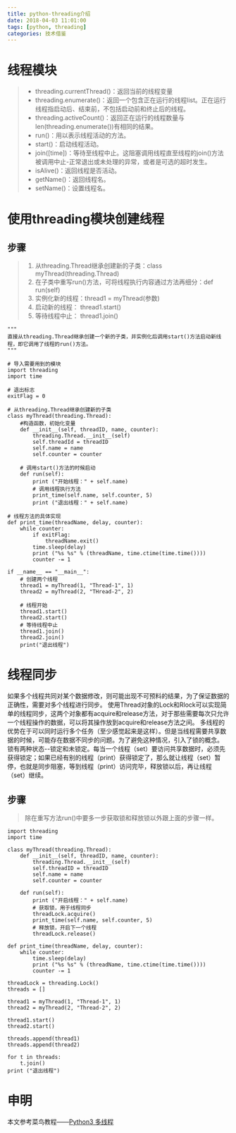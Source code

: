 ```yaml
---
title: python-threading介绍
date: 2018-04-03 11:01:00
tags: [python, threading]
categories: 技术借鉴
---
```


# 线程模块

> * threading.currentThread()：返回当前的线程变量
> * threading.enumerate()：返回一个包含正在运行的线程list。正在运行线程指启动后、结束前，不包括启动前和终止后的线程。
> * threading.activeCount()：返回正在运行的线程数量与len(threading.enumerate())有相同的结果。
> * run()：用以表示线程活动的方法。
> * start()：启动线程活动。
> * join([time])：等待至线程中止。这阻塞调用线程直至线程的join()方法被调用中止-正常退出或未处理的异常，或者是可选的超时发生。
> * isAlive()：返回线程是否活动。
> * getName()：返回线程名。
> * setName()：设置线程名。

<!-----------------more----------------------->

# 使用threading模块创建线程

## 步骤

> 1. 从threading.Thread继承创建新的子类：class myThread(threading.Thread)
> 2. 在子类中重写run()方法，可将线程执行内容通过方法再细分：def run(self)
> 3. 实例化新的线程：thread1 = myThread(参数)
> 4. 启动新的线程： thread1.start()
> 5. 等待线程中止： thread1.join()

```
"""
直接从threading.Thread继承创建一个新的子类，并实例化后调用start()方法启动新线程，即它调用了线程的run()方法。
"""

# 导入需要用到的模块
import threading
import time

# 退出标志
exitFlag = 0

# 从threading.Thread继承创建新的子类
class myThread(threading.Thread):
    #构造函数，初始化变量
    def __init__(self, threadID, name, counter):
        threading.Thread.__init__(self)
        self.threadId = threadID
        self.name = name
        self.counter = counter

    # 调用start()方法的时候启动
    def run(self):
        print ("开始线程：" + self.name)
        # 调用线程执行方法
        print_time(self.name, self.counter, 5)
        print ("退出线程：" + self.name)

# 线程方法的具体实现
def print_time(threadName, delay, counter):
    while counter:
        if exitFlag:
            threadName.exit()
        time.sleep(delay)
        print ("%s %s" % (threadName, time.ctime(time.time())))
        counter -= 1

if __name__ == "__main__":
    # 创建两个线程
    thread1 = myThread(1, "Thread-1", 1)
    thread2 = myThread(2, "THread-2", 2)

    # 线程开始
    thread1.start()
    thread2.start()
    # 等待线程中止
    thread1.join()
    thread2.join()
    print("退出线程")
```

# 线程同步
如果多个线程共同对某个数据修改，则可能出现不可预料的结果，为了保证数据的正确性，需要对多个线程进行同步。
使用Thread对象的Lock和Rlock可以实现简单的线程同步，这两个对象都有acquire和release方法，对于那些需要每次只允许一个线程操作的数据，可以将其操作放到acquire和release方法之间。
多线程的优势在于可以同时运行多个任务（至少感觉起来是这样）。但是当线程需要共享数据的时候，可能存在数据不同步的问题。为了避免这种情况，引入了锁的概念。
锁有两种状态--锁定和未锁定。每当一个线程（set）要访问共享数据时，必须先获得锁定；如果已经有别的线程（print）获得锁定了，那么就让线程（set）暂停，也就是同步阻塞，等到线程（print）访问完毕，释放锁以后，再让线程（set）继续。

## 步骤
> 除在重写方法run()中要多一步获取锁和释放锁以外跟上面的步骤一样。

```
import threading
import time

class myThread(threading.Thread):
    def __init__(self, threadID, name, counter):
        threading.Thread.__init__(self)
        self.threadID = threadID
        self.name = name
        self.counter = counter

    def run(self):
        print ("开启线程：" + self.name)
        # 获取锁，用于线程同步
        threadLock.acquire()
        print_time(self.name, self.counter, 5)
        # 释放锁，开启下一个线程
        threadLock.release()

def print_time(threadName, delay, counter):
    while counter:
        time.sleep(delay)
        print ("%s %s" % (threadName, time.ctime(time.time())))
        counter -= 1

threadLock = threading.Lock()
threads = []

thread1 = myThread(1, "Thread-1", 1)
thread2 = myThread(2, "Thread-2", 2)

thread1.start()
thread2.start()

threads.append(thread1)
threads.append(thread2)

for t in threads:
    t.join()
print ("退出线程")
```

# 申明

本文参考菜鸟教程——[Python3 多线程](http://www.runoob.com/python3/python3-multithreading.html)